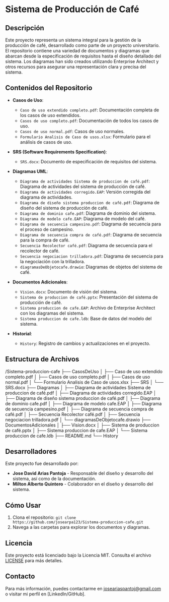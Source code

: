 # Sistema de Producción de Café

## Descripción

Este proyecto representa un sistema integral para la gestión de la producción de café, desarrollado como parte de un proyecto universitario. El repositorio contiene una variedad de documentos y diagramas que abarcan desde la especificación de requisitos hasta el diseño detallado del sistema. Los diagramas han sido creados utilizando Enterprise Architect y otros recursos para asegurar una representación clara y precisa del sistema.

## Contenidos del Repositorio

- **Casos de Uso**:
  - `Caso de uso extendido completo.pdf`: Documentación completa de los casos de uso extendidos.
  - `Casos de uso completo.pdf`: Documentación de todos los casos de uso.
  - `Casos de uso normal.pdf`: Casos de uso normales.
  - `Formulario Analisis de Caso de usos.xlsx`: Formulario para el análisis de casos de uso.

- **SRS (Software Requirements Specification)**:
  - `SRS.docx`: Documento de especificación de requisitos del sistema.

- **Diagramas UML**:
  - `Diagrama de actividades Sistema de produccion de café.pdf`: Diagrama de actividades del sistema de producción de café.
  - `Diagrama de actividades corregido.EAP`: Versión corregida del diagrama de actividades.
  - `Diagrama de diseño sistema produccion de café.pdf`: Diagrama de diseño del sistema de producción de café.
  - `Diagrama de dominio cafe.pdf`: Diagrama de dominio del sistema.
  - `Diagrama de modelo cafe.EAP`: Diagrama de modelo del café.
  - `Diagrama de secuencia campesino.pdf`: Diagrama de secuencia para el proceso de campesino.
  - `Diagrama de secuencia compra de café.pdf`: Diagrama de secuencia para la compra de café.
  - `Secuencia Recolector café.pdf`: Diagrama de secuencia para el recolector de café.
  - `Secuencia negociacion trilladora.pdf`: Diagrama de secuencia para la negociación con la trilladora.
  - `diagramasDeObjetocafe.drawio`: Diagramas de objetos del sistema de café.

- **Documentos Adicionales**:
  - `Vision.docx`: Documento de visión del sistema.
  - `Sistema de produccion de café.pptx`: Presentación del sistema de producción de café.
  - `Sistema produccion de cafe.EAP`: Archivo de Enterprise Architect con los diagramas del sistema.
  - `Sistema produccion de cafe.ldb`: Base de datos del modelo del sistema.

- **Historial**:
  - `History`: Registro de cambios y actualizaciones en el proyecto.

## Estructura de Archivos

/Sistema-produccion-cafe
├── CasosDeUso
│   ├── Caso de uso extendido completo.pdf
│   ├── Casos de uso completo.pdf
│   ├── Casos de uso normal.pdf
│   └── Formulario Analisis de Caso de usos.xlsx
├── SRS
│   └── SRS.docx
├── Diagramas
│   ├── Diagrama de actividades Sistema de produccion de café.pdf
│   ├── Diagrama de actividades corregido.EAP
│   ├── Diagrama de diseño sistema produccion de café.pdf
│   ├── Diagrama de dominio cafe.pdf
│   ├── Diagrama de modelo cafe.EAP
│   ├── Diagrama de secuencia campesino.pdf
│   ├── Diagrama de secuencia compra de café.pdf
│   ├── Secuencia Recolector café.pdf
│   ├── Secuencia negociacion trilladora.pdf
│   └── diagramasDeObjetocafe.drawio
├── DocumentosAdicionales
│   ├── Vision.docx
│   ├── Sistema de produccion de café.pptx
│   ├── Sistema produccion de cafe.EAP
│   └── Sistema produccion de cafe.ldb
├── README.md
└── History


## Desarrolladores

Este proyecto fue desarrollado por:

- **Jose David Arias Pantoja** - Responsable del diseño y desarrollo del sistema, así como de la documentación.
- **Milton Alberto Quintero** - Colaborador en el diseño y desarrollo del sistema.

## Cómo Usar

1. Clona el repositorio: `git clone https://github.com/josearpa123/Sistema-produccion-cafe.git`
2. Navega a las carpetas para explorar los documentos y diagramas.

## Licencia

Este proyecto está licenciado bajo la Licencia MIT. Consulta el archivo [LICENSE](LICENSE) para más detalles.


## Contacto

Para más información, puedes contactarme en joseariaspantoj@gmail.com o visitar mi perfil en [LinkedIn/GitHub].

